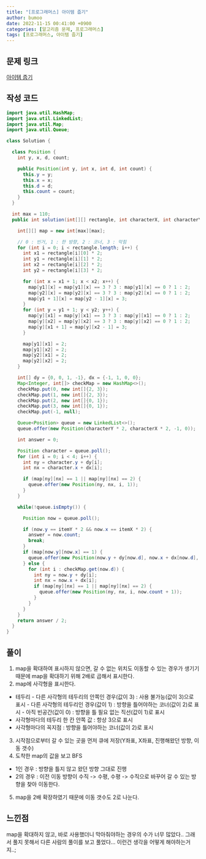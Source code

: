 ```yaml
---
title: "[프로그래머스] 아이템 줍기"
author: bumoo
date: 2022-11-15 00:41:00 +0900
categories: [알고리즘 문제, 프로그래머스]
tags: [프로그래머스, 아이템 줍기]
---
```


## 문제 링크

[아이템 줍기](https://school.programmers.co.kr/learn/courses/30/lessons/87694)

## 작성 코드

```java
import java.util.HashMap;
import java.util.LinkedList;
import java.util.Map;
import java.util.Queue;

class Solution {

  class Position {
    int y, x, d, count;

    public Position(int y, int x, int d, int count) {
      this.y = y;
      this.x = x;
      this.d = d;
      this.count = count;
    }
  }

  int max = 110;
  public int solution(int[][] rectangle, int characterX, int characterY, int itemX, int itemY) {

    int[][] map = new int[max][max];

    // 0 : 빈거, 1 : 한 방향, 2 : 코너, 3 : 막힘
    for (int i = 0; i < rectangle.length; i++) {
      int x1 = rectangle[i][0] * 2;
      int y1 = rectangle[i][1] * 2;
      int x2 = rectangle[i][2] * 2;
      int y2 = rectangle[i][3] * 2;

      for (int x = x1 + 1; x < x2; x++) {
        map[y1][x] = map[y1][x] == 3 ? 3 : map[y1][x] == 0 ? 1 : 2;
        map[y2][x] = map[y2][x] == 3 ? 3 : map[y2][x] == 0 ? 1 : 2;
        map[y1 + 1][x] = map[y2 - 1][x] = 3;
      }
      for (int y = y1 + 1; y < y2; y++) {
        map[y][x1] = map[y][x1] == 3 ? 3 : map[y][x1] == 0 ? 1 : 2;
        map[y][x2] = map[y][x2] == 3 ? 3 : map[y][x2] == 0 ? 1 : 2;
        map[y][x1 + 1] = map[y][x2 - 1] = 3;
      }

      map[y1][x1] = 2;
      map[y1][x2] = 2;
      map[y2][x1] = 2;
      map[y2][x2] = 2;
    }

    int[] dy = {0, 0, 1, -1}, dx = {-1, 1, 0, 0};
    Map<Integer, int[]> checkMap = new HashMap<>();
    checkMap.put(0, new int[]{2, 3});
    checkMap.put(1, new int[]{2, 3});
    checkMap.put(2, new int[]{0, 1});
    checkMap.put(3, new int[]{0, 1});
    checkMap.put(-1, null);

    Queue<Position> queue = new LinkedList<>();
    queue.offer(new Position(characterY * 2, characterX * 2, -1, 0));

    int answer = 0;

    Position character = queue.poll();
    for (int i = 0; i < 4; i++) {
      int ny = character.y + dy[i];
      int nx = character.x + dx[i];

      if (map[ny][nx] == 1 || map[ny][nx] == 2) {
        queue.offer(new Position(ny, nx, i, 1));
      }
    }

    while(!queue.isEmpty()) {

      Position now = queue.poll();

      if (now.y == itemY * 2 && now.x == itemX * 2) {
        answer = now.count;
        break;
      }
      if (map[now.y][now.x] == 1) {
        queue.offer(new Position(now.y + dy[now.d], now.x + dx[now.d], now.d, now.count + 1));
      } else {
        for (int i : checkMap.get(now.d)) {
          int ny = now.y + dy[i];
          int nx = now.x + dx[i];
          if (map[ny][nx] == 1 || map[ny][nx] == 2) {
            queue.offer(new Position(ny, nx, i, now.count + 1));
          }
        }
      }
    }
    return answer / 2;
  }
}
```

## 풀이

1.  map을 확대하여 표시하지 않으면, 갈 수 없는 위치도 이동할 수 있는 경우가 생기기 때문에 map을 확대하기 위해 2배로 곱해서 표시한다.
2.  map에 사각형을 표시한다.
  -   테두리
    -   다른 사각형의 테두리의 안쪽인 경우(값이 3) : 사용 불가능(값이 3)으로 표시
    -   다른 사각형의 테두리인 경우(값이 1) : 방향을 틀어야하는 코너(값이 2)로 표시
    -   아직 빈공간(값이 0) : 방향을 틀 필요 없는 직선(값이 1)로 표시
  -   사각형마다의 테두리 한 칸 안쪽 값 : 항상 3으로 표시
  -   사각형마다의 꼭지점 : 방향을 틀어야하는 코너(값이 2)로 표시
3.  시작점으로부터 갈 수 있는 곳을 먼저 큐에 저장(Y좌표, X좌표, 진행해왔던 방향, 이동 갯수)
4.  도착한 map의 값을 보고 BFS
  -   1인 경우 : 방향을 틀지 않고 왔던 방향 그대로 진행
  -   2의 경우 : 이전 이동 방향이 수직 -> 수평, 수평 -> 수직으로 바꾸어 갈 수 있는 방향을 찾아 이동한다.
5.  map을 2배 확장하였기 때문에 이동 갯수도 2로 나눈다.

## 느낀점

map을 확대하지 않고, 바로 사용했더니 막아줘야하는 경우의 수가 너무 많았다.. 그래서 풀지 못해서 다른 사람의 풀이를 보고 풀었다... 이런건 생각을 어떻게 해야하는거지..;

